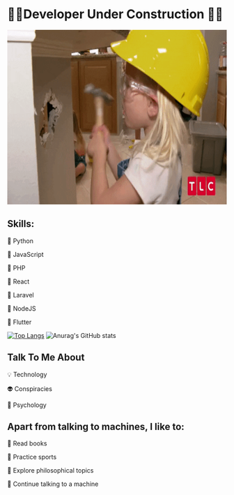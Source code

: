 # 🚧🔧Developer Under Construction 🔨🚧





<img src="https://github.com/MarcDagher/MarcDagher/blob/main/giphy.gif" width="700" height="400"/>


 

## Skills: 

📌 Python

📌 JavaScript

📌 PHP

📌 React 

📌 Laravel

📌 NodeJS

📌 Flutter 

[![Top Langs](https://github-readme-stats.vercel.app/api/top-langs/?username=MarcDagher)](https://github.com/anuraghazra/github-readme-stats)
![Anurag's GitHub stats](https://github-readme-stats.vercel.app/api?username=MarcDagher&?theme=panda_icons=true)  

  
## Talk To Me About


💡 Technology


👽 Conspiracies


🧠 Psychology

## Apart from talking to machines, I like to:


📜 Read books


🏃 Practice sports


🔬 Explore philosophical topics


🚨 Continue talking to a machine
